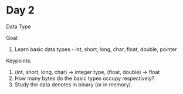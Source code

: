 # Day 2

Data Type

Goal:

1. Learn basic data types - int, short, long, char, float, double, pointer

Keypoints:

1. (int, short, long, char) -> integer type, (float, double) -> float
2. How many bytes do the basic types occupy respectively?
3. Study the data denotes in binary (or in memory).

